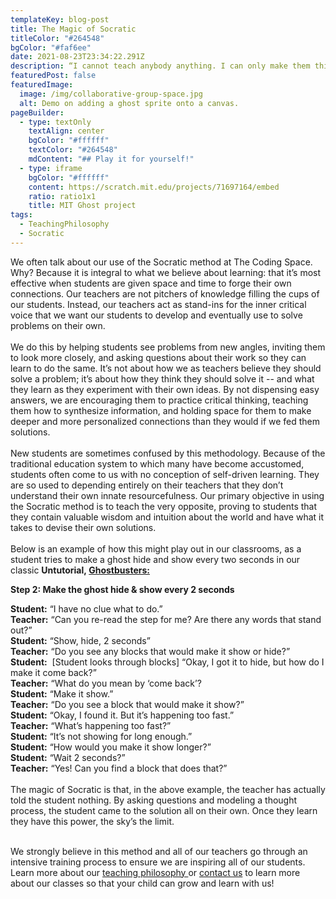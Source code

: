```yaml
---
templateKey: blog-post
title: The Magic of Socratic
titleColor: "#264548"
bgColor: "#faf6ee"
date: 2021-08-23T23:34:22.291Z
description: “I cannot teach anybody anything. I can only make them think.” —Socrates
featuredPost: false
featuredImage:
  image: /img/collaborative-group-space.jpg
  alt: Demo on adding a ghost sprite onto a canvas.
pageBuilder:
  - type: textOnly
    textAlign: center
    bgColor: "#ffffff"
    textColor: "#264548"
    mdContent: "## Play it for yourself!"
  - type: iframe
    bgColor: "#ffffff"
    content: https://scratch.mit.edu/projects/71697164/embed
    ratio: ratio1x1
    title: MIT Ghost project
tags:
  - TeachingPhilosophy
  - Socratic
---
```

We often talk about our use of the Socratic method at The Coding Space. Why? Because it is integral to what we believe about learning: that it’s most effective when students are given space and time to forge their own connections. Our teachers are not pitchers of knowledge filling the cups of our students. Instead, our teachers act as stand-ins for the inner critical voice that we want our students to develop and eventually use to solve problems on their own. \
\
We do this by helping students see problems from new angles, inviting them to look more closely, and asking questions about their work so they can learn to do the same. It’s not about how we as teachers believe they should solve a problem; it’s about how they think they should solve it -- and what they learn as they experiment with their own ideas. By not dispensing easy answers, we are encouraging them to practice critical thinking, teaching them how to synthesize information, and holding space for them to make deeper and more personalized connections than they would if we fed them solutions. \
\
New students are sometimes confused by this methodology. Because of the traditional education system to which many have become accustomed, students often come to us with no conception of self-driven learning. They are so used to depending entirely on their teachers that they don’t understand their own innate resourcefulness. Our primary objective in using the Socratic method is to teach the very opposite, proving to students that they contain valuable wisdom and intuition about the world and have what it takes to devise their own solutions.\
\
Below is an example of how this might play out in our classrooms, as a student tries to make a ghost hide and show every two seconds in our classic **Untutorial, [Ghostbusters:](https://coding.space/launchpad/GqrsER3FnGgSZwyTYgkkDdyyty92-1)**



**Step 2: Make the ghost hide & show every 2 seconds**

**Student:** “I have no clue what to do.”\
**Teacher:** “Can you re-read the step for me? Are there any words that stand out?”\
**Student:** “Show, hide, 2 seconds”\
**Teacher:** “Do you see any blocks that would make it show or hide?”\
**Student:**  \[Student looks through blocks] “Okay, I got it to hide, but how do I make it come back?”\
**Teacher:** “What do you mean by ‘come back’?\
**Student:** “Make it show.”\
**Teacher:** “Do you see a block that would make it show?”\
**Student:** “Okay, I found it. But it’s happening too fast.”\
**Teacher:** “What’s happening too fast?”\
**Student:** “It’s not showing for long enough.”\
**Student:** “How would you make it show longer?”\
**Student:** “Wait 2 seconds?”\
**Teacher:** “Yes! Can you find a block that does that?”\
\
The magic of Socratic is that, in the above example, the teacher has actually told the student nothing. By asking questions and modeling a thought process, the student came to the solution all on their own. Once they learn they have this power, the sky’s the limit.

\
We strongly believe in this method and all of our teachers go through an intensive training process to ensure we are inspiring all of our students. Learn more about our [teaching philosophy ](https://www.thecodingspace.com/teaching-philosophy.html)or [contact us](https://www.thecodingspace.com/contact.html) to learn more about our classes so that your child can grow and learn with us!